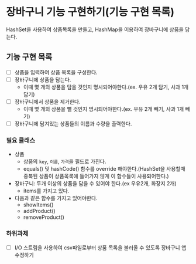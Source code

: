 # 장바구니 기능 구현하기(기능 구현 목록)
HashSet을 사용하여 상품목록을 만들고, HashMap을 이용하여 장바구니에 상품을 담는다.

## 기능 구현 목록
- [ ] 상품을 입력하여 상품 목록을 구성한다.
- [ ] 장바구니에 상품을 담는다.
  - 이때 몇 개의 상품을 담을 것인지 명시되어야한다.(ex. 우유 2개 담기, 사과 1개 담기)
- [ ] 장바구니에서 상품을 제거한다.
  - 이때 몇 개의 상품을 뺼 것인지 명시되어야한다.(ex. 우유 2개 빼기, 사과 1개 빼기)
- [ ] 장바구니에 담겨있는 상품들의 이름과 수량을 출력한다.

### 필요 클래스
- 상품
  - 상품의 `key`, `이름`, `가격`을 필드로 가진다.
  - equals() 및 hashCode() 함수를 override 해야한다.(HashSet을 사용할때 중복된 상품이 상품목록에 들어가지 않게 이 함수들이 사용되어한다.)
- 장바구니: 두개 이상의 상품을 담을 수 있어야 한다.(ex 우유2개, 화장지 2개)
  - items를 가지고 있다.
- 다음과 같은 함수를 가지고 있어야한다.
  - showItems()
  - addProduct()
  - removeProduct()

### 하위과제
- [ ] I/O 스트림을 사용하여 csv파일로부터 상품 목록을 불러올 수 있도록 장바구니 앱 수정하기